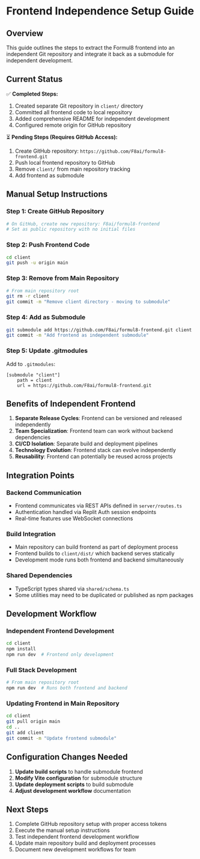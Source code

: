 # Frontend Independence Setup Guide

## Overview
This guide outlines the steps to extract the Formul8 frontend into an independent Git repository and integrate it back as a submodule for independent development.

## Current Status
✅ **Completed Steps:**
1. Created separate Git repository in `client/` directory
2. Committed all frontend code to local repository
3. Added comprehensive README for independent development
4. Configured remote origin for GitHub repository

⏳ **Pending Steps (Requires GitHub Access):**
1. Create GitHub repository: `https://github.com/F8ai/formul8-frontend.git`
2. Push local frontend repository to GitHub
3. Remove `client/` from main repository tracking
4. Add frontend as submodule

## Manual Setup Instructions

### Step 1: Create GitHub Repository
```bash
# On GitHub, create new repository: F8ai/formul8-frontend
# Set as public repository with no initial files
```

### Step 2: Push Frontend Code
```bash
cd client
git push -u origin main
```

### Step 3: Remove from Main Repository
```bash
# From main repository root
git rm -r client
git commit -m "Remove client directory - moving to submodule"
```

### Step 4: Add as Submodule
```bash
git submodule add https://github.com/F8ai/formul8-frontend.git client
git commit -m "Add frontend as independent submodule"
```

### Step 5: Update .gitmodules
Add to `.gitmodules`:
```
[submodule "client"]
    path = client
    url = https://github.com/F8ai/formul8-frontend.git
```

## Benefits of Independent Frontend

1. **Separate Release Cycles**: Frontend can be versioned and released independently
2. **Team Specialization**: Frontend team can work without backend dependencies
3. **CI/CD Isolation**: Separate build and deployment pipelines
4. **Technology Evolution**: Frontend stack can evolve independently
5. **Reusability**: Frontend can potentially be reused across projects

## Integration Points

### Backend Communication
- Frontend communicates via REST APIs defined in `server/routes.ts`
- Authentication handled via Replit Auth session endpoints
- Real-time features use WebSocket connections

### Build Integration
- Main repository can build frontend as part of deployment process
- Frontend builds to `client/dist/` which backend serves statically
- Development mode runs both frontend and backend simultaneously

### Shared Dependencies
- TypeScript types shared via `shared/schema.ts`
- Some utilities may need to be duplicated or published as npm packages

## Development Workflow

### Independent Frontend Development
```bash
cd client
npm install
npm run dev  # Frontend only development
```

### Full Stack Development
```bash
# From main repository root
npm run dev  # Runs both frontend and backend
```

### Updating Frontend in Main Repository
```bash
cd client
git pull origin main
cd ..
git add client
git commit -m "Update frontend submodule"
```

## Configuration Changes Needed

1. **Update build scripts** to handle submodule frontend
2. **Modify Vite configuration** for submodule structure
3. **Update deployment scripts** to build submodule
4. **Adjust development workflow** documentation

## Next Steps

1. Complete GitHub repository setup with proper access tokens
2. Execute the manual setup instructions
3. Test independent frontend development workflow
4. Update main repository build and deployment processes
5. Document new development workflows for team